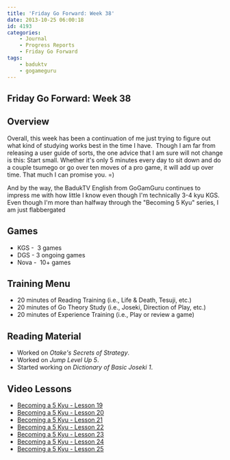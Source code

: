 ```yaml
---
title: 'Friday Go Forward: Week 38'
date: 2013-10-25 06:00:18
id: 4193
categories:
	- Journal
	- Progress Reports
	- Friday Go Forward
tags:
	- baduktv
	- gogameguru
---
```


## Friday Go Forward: Week 38

## Overview

Overall, this week has been a continuation of me just trying to figure out what kind of studying works best in the time I have.  Though I am far from releasing a user guide of sorts, the one advice that I am sure will not change is this: Start small. Whether it's only 5 minutes every day to sit down and do a couple tsumego or go over ten moves of a pro game, it will add up over time. That much I can promise you. =)

And by the way, the BadukTV English from GoGamGuru continues to impress me with how little I know even though I'm technically 3-4 kyu KGS. Even though I'm more than halfway through the "Becoming 5 Kyu" series, I am just flabbergated

## Games

*   KGS -  3 games
*   DGS - 3 ongoing games
*   Nova -  10+ games

## Training Menu

*   20 minutes of Reading Training (i.e., Life &amp; Death, Tesuji, etc.)
*   20 minutes of Go Theory Study (i.e., Joseki, Direction of Play, etc.)
*   20 minutes of Experience Training (i.e., Play or review a game)

## Reading Material

*   Worked on _Otake's Secrets of Strategy_.
*   Worked on _Jump Level Up 5_.
*   Started working on _Dictionary of Basic Joseki 1_.

## Video Lessons

*   [Becoming a 5 Kyu - Lesson 19](http://gogameguru.com/baduk-tv-videos/baduk-tv-english-becoming-5-kyu-lesson-19/)
*   [Becoming a 5 Kyu - Lesson 20](http://gogameguru.com/baduk-tv-videos/baduk-tv-english-becoming-5-kyu-lesson-20/)
*   [Becoming a 5 Kyu - Lesson 21](http://gogameguru.com/baduk-tv-videos/baduk-tv-english-becoming-5-kyu-lesson-21/)
*   [Becoming a 5 Kyu - Lesson 22](http://gogameguru.com/baduk-tv-videos/baduk-tv-english-becoming-5-kyu-lesson-22/)
*   [Becoming a 5 Kyu - Lesson 23](http://gogameguru.com/baduk-tv-videos/baduk-tv-english-becoming-5-kyu-lesson-23/)
*   [Becoming a 5 Kyu - Lesson 24](http://gogameguru.com/baduk-tv-videos/baduk-tv-english-becoming-5-kyu-lesson-24/)
*   [Becoming a 5 Kyu - Lesson 25](http://gogameguru.com/baduk-tv-videos/baduk-tv-english-becoming-5-kyu-lesson-25/)